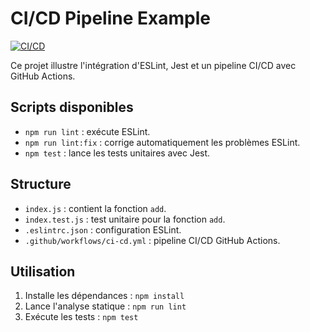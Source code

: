 # CI/CD Pipeline Example

[![CI/CD](https://github.com/your-username/ci-cd-pipeline/actions/workflows/ci-cd.yml/badge.svg)](https://github.com/your-username/ci-cd-pipeline/actions/workflows/ci-cd.yml)

Ce projet illustre l'intégration d'ESLint, Jest et un pipeline CI/CD avec GitHub Actions.

## Scripts disponibles

- `npm run lint` : exécute ESLint.
- `npm run lint:fix` : corrige automatiquement les problèmes ESLint.
- `npm test` : lance les tests unitaires avec Jest.

## Structure

- `index.js` : contient la fonction `add`.
- `index.test.js` : test unitaire pour la fonction `add`.
- `.eslintrc.json` : configuration ESLint.
- `.github/workflows/ci-cd.yml` : pipeline CI/CD GitHub Actions.

## Utilisation

1. Installe les dépendances : `npm install`
2. Lance l'analyse statique : `npm run lint`
3. Exécute les tests : `npm test`
